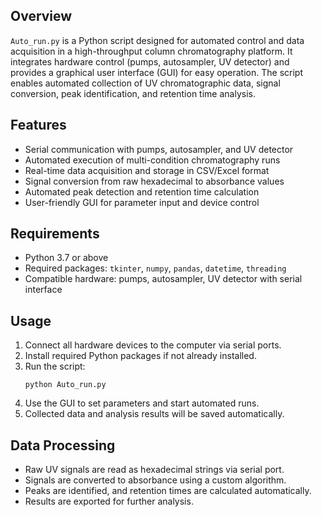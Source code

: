 ## Overview

`Auto_run.py` is a Python script designed for automated control and data acquisition in a high-throughput column chromatography platform. It integrates hardware control (pumps, autosampler, UV detector) and provides a graphical user interface (GUI) for easy operation. The script enables automated collection of UV chromatographic data, signal conversion, peak identification, and retention time analysis.

## Features

- Serial communication with pumps, autosampler, and UV detector
- Automated execution of multi-condition chromatography runs
- Real-time data acquisition and storage in CSV/Excel format
- Signal conversion from raw hexadecimal to absorbance values
- Automated peak detection and retention time calculation
- User-friendly GUI for parameter input and device control

## Requirements

- Python 3.7 or above
- Required packages: `tkinter`, `numpy`, `pandas`, `datetime`, `threading`
- Compatible hardware: pumps, autosampler, UV detector with serial interface

## Usage

1. Connect all hardware devices to the computer via serial ports.
2. Install required Python packages if not already installed.
3. Run the script:
    ```
    python Auto_run.py
    ```
4. Use the GUI to set parameters and start automated runs.
5. Collected data and analysis results will be saved automatically.

## Data Processing

- Raw UV signals are read as hexadecimal strings via serial port.
- Signals are converted to absorbance using a custom algorithm.
- Peaks are identified, and retention times are calculated automatically.
- Results are exported for further analysis.
